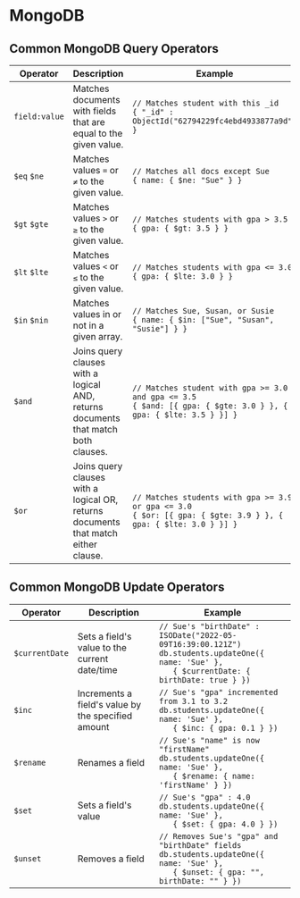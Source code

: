 # MongoDB

## Common MongoDB Query Operators

| Operator      | Description                                                                        | Example                                                                                                             |
| ------------- | ---------------------------------------------------------------------------------- | ------------------------------------------------------------------------------------------------------------------- |
| `field:value` | Matches documents with fields that are equal to the given value.                   | `// Matches student with this _id`<br>`{ "_id" : ObjectId("62794229fc4ebd4933877a9d") }`                            |
| `$eq` `$ne`   | Matches values `=` or `≠` to the given value.                                      | `// Matches all docs except Sue`<br>`{ name: { $ne: "Sue" } }`                                                      |
| `$gt` `$gte`  | Matches values `>` or `≥` to the given value.                                      | `// Matches students with gpa > 3.5`<br>`{ gpa: { $gt: 3.5 } }`                                                     |
| `$lt` `$lte`  | Matches values `<` or `≤` to the given value.                                      | `// Matches students with gpa <= 3.0`<br>`{ gpa: { $lte: 3.0 } }`                                                   |
| `$in` `$nin`  | Matches values in or not in a given array.                                         | `// Matches Sue, Susan, or Susie`<br>`{ name: { $in: ["Sue", "Susan", "Susie"] } }`                                 |
| `$and`        | Joins query clauses with a logical AND, returns documents that match both clauses. | `// Matches student with gpa >= 3.0 and gpa <= 3.5`<br>`{ $and: [{ gpa: { $gte: 3.0 } }, { gpa: { $lte: 3.5 } }] }` |
| `$or`         | Joins query clauses with a logical OR, returns documents that match either clause. | `// Matches students with gpa >= 3.9 or gpa <= 3.0`<br>`{ $or: [{ gpa: { $gte: 3.9 } }, { gpa: { $lte: 3.0 } }] }`  |

## Common MongoDB Update Operators

| Operator       | Description                                        | Example                                                                                                                                                 |
| -------------- | -------------------------------------------------- | ------------------------------------------------------------------------------------------------------------------------------------------------------- |
| `$currentDate` | Sets a field's value to the current date/time      | `// Sue's "birthDate" : ISODate("2022-05-09T16:39:00.121Z")`<br>`db.students.updateOne({ name: 'Sue' },`<br>`   { $currentDate: { birthDate: true } })` |
| `$inc`         | Increments a field's value by the specified amount | `// Sue's "gpa" incremented from 3.1 to 3.2`<br>`db.students.updateOne({ name: 'Sue' },`<br>`   { $inc: { gpa: 0.1 } })`                                |
| `$rename`      | Renames a field                                    | `// Sue's "name" is now "firstName"`<br>`db.students.updateOne({ name: 'Sue' },`<br>`   { $rename: { name: 'firstName' } })`                            |
| `$set`         | Sets a field's value                               | `// Sue's "gpa" : 4.0`<br>`db.students.updateOne({ name: 'Sue' },`<br>`   { $set: { gpa: 4.0 } })`                                                      |
| `$unset`       | Removes a field                                    | `// Removes Sue's "gpa" and "birthDate" fields`<br>`db.students.updateOne({ name: 'Sue' },`<br>`   { $unset: { gpa: "", birthDate: "" } })`             |

